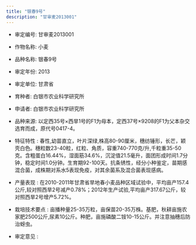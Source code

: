 ```yaml
---
title: "银春9号"
description: "甘审麦2013001"
---
```

* 审定编号:  甘审麦2013001

*  作物名称:  小麦

*  品种名称:  银春9号

*  审定年份:  2013

*  审定单位:  甘肃省

* 育种者:  白银市农业科学研究所

*  申请者:  白银市农业科学研究所

*  品种来源:  以定西35号×西旱1号的F1为母本，定西37号×9208的F1为父本杂交选育而成，原代号0417-4。

*  特征特性 : 
春性,幼苗直立，叶片深绿,株高80-90厘米，穗纺锤形，长芒，颖壳白色。穗粒数23-40粒，红粒、角质，容重740-770克/升,千粒重35-50克。含粗蛋白16.44%，湿面筋34.6%，沉淀值21.5毫升，面团形成时间1.7分钟，稳定时间1.0分钟。生育期92-100天。抗条锈性，经分小种鉴定，苗期感混合菌，成株期对系水5表现免疫，对其余菌系及混合菌表现感病。
 
*  产量表现 : 
在2010-2011年甘肃省旱地春小麦品种区域试验中，平均亩产157.4公斤,较对照西旱2号减产0.78%；2012年生产试验,平均亩产317.67公斤，较对照西旱2号增产5.72%。

*  栽培技术要点 : 
亩播种量25-35万粒，亩保苗20-35万株。基肥，秋耕亩施农家肥2500公斤,尿素10公斤。种肥，亩施磷酸二铵10-15公斤。并注意抽穗后防治蚜虫。            

*  审定意见 : 

